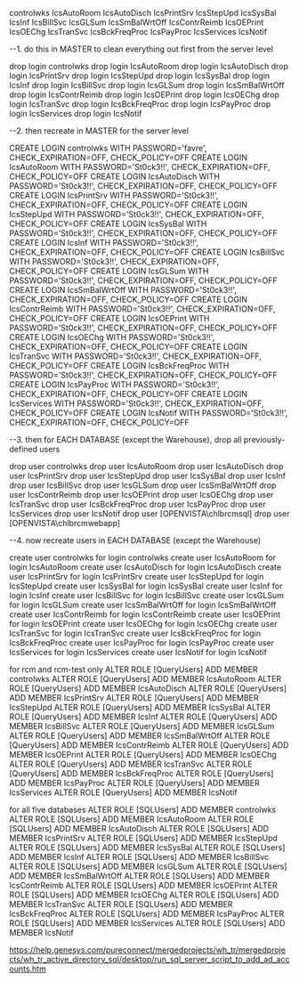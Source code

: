 
controlwks
IcsAutoRoom
IcsAutoDisch
IcsPrintSrv
IcsStepUpd
IcsSysBal
IcsInf
IcsBillSvc
IcsGLSum
IcsSmBalWrtOff
IcsContrReimb
IcsOEPrint
IcsOEChg
IcsTranSvc
IcsBckFreqProc
IcsPayProc
IcsServices
IcsNotif

--1. do this in MASTER to clean everything out first from the server level

drop login controlwks
drop login IcsAutoRoom
drop login IcsAutoDisch
drop login IcsPrintSrv
drop login IcsStepUpd
drop login IcsSysBal
drop login IcsInf
drop login IcsBillSvc
drop login IcsGLSum
drop login IcsSmBalWrtOff
drop login IcsContrReimb
drop login IcsOEPrint
drop login IcsOEChg
drop login IcsTranSvc
drop login IcsBckFreqProc
drop login IcsPayProc
drop login IcsServices
drop login IcsNotif

--2. then recreate in MASTER for the server level

CREATE LOGIN controlwks WITH PASSWORD='favre', CHECK_EXPIRATION=OFF, CHECK_POLICY=OFF
CREATE LOGIN IcsAutoRoom WITH PASSWORD='St0ck3!!', CHECK_EXPIRATION=OFF, CHECK_POLICY=OFF
CREATE LOGIN IcsAutoDisch WITH PASSWORD='St0ck3!!', CHECK_EXPIRATION=OFF, CHECK_POLICY=OFF
CREATE LOGIN IcsPrintSrv WITH PASSWORD='St0ck3!!', CHECK_EXPIRATION=OFF, CHECK_POLICY=OFF
CREATE LOGIN IcsStepUpd WITH PASSWORD='St0ck3!!', CHECK_EXPIRATION=OFF, CHECK_POLICY=OFF
CREATE LOGIN IcsSysBal WITH PASSWORD='St0ck3!!', CHECK_EXPIRATION=OFF, CHECK_POLICY=OFF
CREATE LOGIN IcsInf WITH PASSWORD='St0ck3!!', CHECK_EXPIRATION=OFF, CHECK_POLICY=OFF
CREATE LOGIN IcsBillSvc WITH PASSWORD='St0ck3!!', CHECK_EXPIRATION=OFF, CHECK_POLICY=OFF
CREATE LOGIN IcsGLSum WITH PASSWORD='St0ck3!!', CHECK_EXPIRATION=OFF, CHECK_POLICY=OFF
CREATE LOGIN IcsSmBalWrtOff WITH PASSWORD='St0ck3!!', CHECK_EXPIRATION=OFF, CHECK_POLICY=OFF
CREATE LOGIN IcsContrReimb WITH PASSWORD='St0ck3!!', CHECK_EXPIRATION=OFF, CHECK_POLICY=OFF
CREATE LOGIN IcsOEPrint WITH PASSWORD='St0ck3!!', CHECK_EXPIRATION=OFF, CHECK_POLICY=OFF
CREATE LOGIN IcsOEChg WITH PASSWORD='St0ck3!!', CHECK_EXPIRATION=OFF, CHECK_POLICY=OFF
CREATE LOGIN IcsTranSvc WITH PASSWORD='St0ck3!!', CHECK_EXPIRATION=OFF, CHECK_POLICY=OFF
CREATE LOGIN IcsBckFreqProc WITH PASSWORD='St0ck3!!', CHECK_EXPIRATION=OFF, CHECK_POLICY=OFF
CREATE LOGIN IcsPayProc WITH PASSWORD='St0ck3!!', CHECK_EXPIRATION=OFF, CHECK_POLICY=OFF
CREATE LOGIN IcsServices WITH PASSWORD='St0ck3!!', CHECK_EXPIRATION=OFF, CHECK_POLICY=OFF
CREATE LOGIN IcsNotif WITH PASSWORD='St0ck3!!', CHECK_EXPIRATION=OFF, CHECK_POLICY=OFF

--3. then for EACH DATABASE (except the Warehouse), drop all previously-defined users

drop user controlwks
drop user IcsAutoRoom
drop user IcsAutoDisch
drop user IcsPrintSrv
drop user IcsStepUpd
drop user IcsSysBal
drop user IcsInf
drop user IcsBillSvc
drop user IcsGLSum
drop user IcsSmBalWrtOff
drop user IcsContrReimb
drop user IcsOEPrint
drop user IcsOEChg
drop user IcsTranSvc
drop user IcsBckFreqProc
drop user IcsPayProc
drop user IcsServices
drop user IcsNotif
drop user [OPENVISTA\chlbrcmsql]
drop user [OPENVISTA\chlbrcmwebapp]

--4. now recreate users in EACH DATABASE (except the Warehouse)

create user controlwks for login controlwks
create user IcsAutoRoom for login IcsAutoRoom
create user IcsAutoDisch for login IcsAutoDisch
create user IcsPrintSrv for login IcsPrintSrv
create user IcsStepUpd for login IcsStepUpd
create user IcsSysBal for login IcsSysBal
create user IcsInf for login IcsInf
create user IcsBillSvc for login IcsBillSvc
create user IcsGLSum for login IcsGLSum
create user IcsSmBalWrtOff for login IcsSmBalWrtOff
create user IcsContrReimb for login IcsContrReimb
create user IcsOEPrint for login IcsOEPrint
create user IcsOEChg for login IcsOEChg
create user IcsTranSvc for login IcsTranSvc
create user IcsBckFreqProc for login IcsBckFreqProc
create user IcsPayProc for login IcsPayProc
create user IcsServices for login IcsServices
create user IcsNotif for login IcsNotif


for rcm and rcm-test only
ALTER ROLE [QueryUsers] ADD MEMBER controlwks
ALTER ROLE [QueryUsers] ADD MEMBER IcsAutoRoom
ALTER ROLE [QueryUsers] ADD MEMBER IcsAutoDisch
ALTER ROLE [QueryUsers] ADD MEMBER IcsPrintSrv
ALTER ROLE [QueryUsers] ADD MEMBER IcsStepUpd
ALTER ROLE [QueryUsers] ADD MEMBER IcsSysBal
ALTER ROLE [QueryUsers] ADD MEMBER IcsInf
ALTER ROLE [QueryUsers] ADD MEMBER IcsBillSvc
ALTER ROLE [QueryUsers] ADD MEMBER IcsGLSum
ALTER ROLE [QueryUsers] ADD MEMBER IcsSmBalWrtOff
ALTER ROLE [QueryUsers] ADD MEMBER IcsContrReimb
ALTER ROLE [QueryUsers] ADD MEMBER IcsOEPrint
ALTER ROLE [QueryUsers] ADD MEMBER IcsOEChg
ALTER ROLE [QueryUsers] ADD MEMBER IcsTranSvc
ALTER ROLE [QueryUsers] ADD MEMBER IcsBckFreqProc
ALTER ROLE [QueryUsers] ADD MEMBER IcsPayProc
ALTER ROLE [QueryUsers] ADD MEMBER IcsServices
ALTER ROLE [QueryUsers] ADD MEMBER IcsNotif

for all five databases
ALTER ROLE [SQLUsers] ADD MEMBER controlwks
ALTER ROLE [SQLUsers] ADD MEMBER IcsAutoRoom
ALTER ROLE [SQLUsers] ADD MEMBER IcsAutoDisch
ALTER ROLE [SQLUsers] ADD MEMBER IcsPrintSrv
ALTER ROLE [SQLUsers] ADD MEMBER IcsStepUpd
ALTER ROLE [SQLUsers] ADD MEMBER IcsSysBal
ALTER ROLE [SQLUsers] ADD MEMBER IcsInf
ALTER ROLE [SQLUsers] ADD MEMBER IcsBillSvc
ALTER ROLE [SQLUsers] ADD MEMBER IcsGLSum
ALTER ROLE [SQLUsers] ADD MEMBER IcsSmBalWrtOff
ALTER ROLE [SQLUsers] ADD MEMBER IcsContrReimb
ALTER ROLE [SQLUsers] ADD MEMBER IcsOEPrint
ALTER ROLE [SQLUsers] ADD MEMBER IcsOEChg
ALTER ROLE [SQLUsers] ADD MEMBER IcsTranSvc
ALTER ROLE [SQLUsers] ADD MEMBER IcsBckFreqProc
ALTER ROLE [SQLUsers] ADD MEMBER IcsPayProc
ALTER ROLE [SQLUsers] ADD MEMBER IcsServices
ALTER ROLE [SQLUsers] ADD MEMBER IcsNotif

https://help.genesys.com/pureconnect/mergedprojects/wh_tr/mergedprojects/wh_tr_active_directory_sql/desktop/run_sql_server_script_to_add_ad_accounts.htm